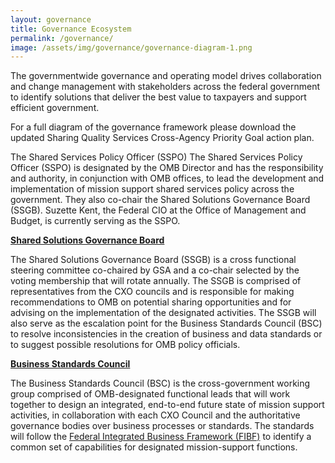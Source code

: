 ```yaml
---
layout: governance
title: Governance Ecosystem
permalink: /governance/
image: /assets/img/governance/governance-diagram-1.png
---
```

The governmentwide governance and operating model drives collaboration and change management with stakeholders across the federal government to identify solutions that deliver the best value to taxpayers and support efficient government.

For a full diagram of the governance framework please download the updated Sharing Quality Services Cross-Agency Priority Goal action plan.

The Shared Services Policy Officer (SSPO)
The Shared Services Policy Officer (SSPO) is designated by the OMB Director and has the responsibility and authority, in conjunction with OMB offices, to lead the development and implementation of mission support shared services policy across the government.  They also co-chair the Shared Solutions Governance Board (SSGB). Suzette Kent, the Federal CIO at the Office of Management and Budget, is currently serving as the SSPO.

**[Shared Solutions Governance Board](../ssgb)**

The Shared Solutions Governance Board (SSGB) is a cross functional steering committee co-chaired by GSA and a co-chair selected by the voting membership that will rotate annually. The SSGB is comprised of representatives from the CXO councils and is responsible for making recommendations to OMB on potential sharing opportunities and for advising on the implementation of the designated activities.  The SSGB will also serve as the escalation point for the Business Standards Council (BSC) to resolve inconsistencies in the creation of business and data standards or to suggest possible resolutions for OMB policy officials.

**[Business Standards Council](../managing-partners)**

The Business Standards Council (BSC) is the cross-government working group comprised of OMB-designated functional leads that will work together to design an integrated, end-to-end future state of mission support activities, in collaboration with each CXO Council and the authoritative governance bodies over business processes or standards. The standards will follow the [Federal Integrated Business Framework (FIBF)](../fibf) to identify a common set of capabilities for designated mission-support functions.
